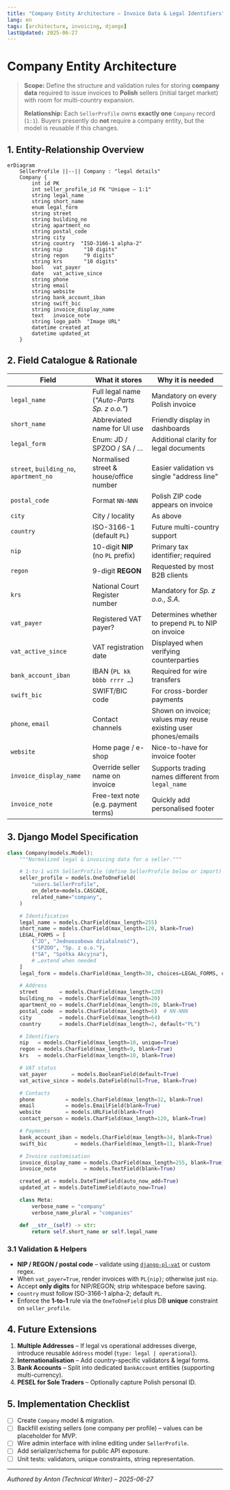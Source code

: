 ```yaml
---
title: "Company Entity Architecture – Invoice Data & Legal Identifiers"
lang: en
tags: [architecture, invoicing, django]
lastUpdated: 2025-06-27
---
```


# Company Entity Architecture

> **Scope:** Define the structure and validation rules for storing **company data** required to issue invoices to **Polish** sellers (initial target market) with room for multi-country expansion.
>
> **Relationship:** Each `SellerProfile` owns **exactly one** `Company` record (`1:1`). Buyers presently do **not** require a company entity, but the model is reusable if this changes.

## 1. Entity-Relationship Overview
```mermaid
erDiagram
    SellerProfile ||--|| Company : "legal details"
    Company {
        int id PK
        int seller_profile_id FK "Unique – 1:1"
        string legal_name
        string short_name
        enum legal_form
        string street
        string building_no
        string apartment_no
        string postal_code
        string city
        string country  "ISO-3166-1 alpha-2"
        string nip       "10 digits"
        string regon     "9 digits"
        string krs       "10 digits"
        bool   vat_payer
        date   vat_active_since
        string phone
        string email
        string website
        string bank_account_iban
        string swift_bic
        string invoice_display_name
        text   invoice_note
        string logo_path  "Image URL"
        datetime created_at
        datetime updated_at
    }
```

## 2. Field Catalogue & Rationale
| Field                                   | What it stores                              | Why it is needed                                               |
|-----------------------------------------|---------------------------------------------|----------------------------------------------------------------|
| `legal_name`                            | Full legal name (*"Auto-Parts Sp. z o.o."*) | Mandatory on every Polish invoice                              |
| `short_name`                            | Abbreviated name for UI use                 | Friendly display in dashboards                                 |
| `legal_form`                            | Enum: JD / SPZOO / SA / …                   | Additional clarity for legal documents                         |
| `street`, `building_no`, `apartment_no` | Normalised street & house/office number     | Easier validation vs single "address line"                     |
| `postal_code`                           | Format `NN-NNN`                             | Polish ZIP code appears on invoice                             |
| `city`                                  | City / locality                             | As above                                                       |
| `country`                               | ISO-3166-1 (default `PL`)                   | Future multi-country support                                   |
| `nip`                                   | 10-digit **NIP** (no `PL` prefix)           | Primary tax identifier; required                               |
| `regon`                                 | 9-digit **REGON**                           | Requested by most B2B clients                                  |
| `krs`                                   | National Court Register number              | Mandatory for *Sp. z o.o.*, *S.A.*                             |
| `vat_payer`                             | Registered VAT payer?                       | Determines whether to prepend `PL` to NIP on invoice           |
| `vat_active_since`                      | VAT registration date                       | Displayed when verifying counterparties                        |
| `bank_account_iban`                     | IBAN (`PL kk bbbb rrrr …`)                  | Required for wire transfers                                    |
| `swift_bic`                             | SWIFT/BIC code                              | For cross-border payments                                      |
| `phone`, `email`                        | Contact channels                            | Shown on invoice; values may reuse existing user phones/emails |
| `website`                               | Home page / e-shop                          | Nice-to-have for invoice footer                                |
| `invoice_display_name`                  | Override seller name on invoice             | Supports trading names different from `legal_name`             |
| `invoice_note`                          | Free-text note (e.g. payment terms)         | Quickly add personalised footer                                |

## 3. Django Model Specification
```python
class Company(models.Model):
    """Normalized legal & invoicing data for a seller."""

    # 1-to-1 with SellerProfile (define SellerProfile below or import)
    seller_profile = models.OneToOneField(
        "users.SellerProfile",
        on_delete=models.CASCADE,
        related_name="company",
    )

    # Identification
    legal_name = models.CharField(max_length=255)
    short_name = models.CharField(max_length=120, blank=True)
    LEGAL_FORMS = [
        ("JD", "Jednoosobowa działalność"),
        ("SPZOO", "Sp. z o.o."),
        ("SA", "Spółka Akcyjna"),
        # …extend when needed
    ]
    legal_form = models.CharField(max_length=30, choices=LEGAL_FORMS, default="JD")

    # Address
    street       = models.CharField(max_length=120)
    building_no  = models.CharField(max_length=20)
    apartment_no = models.CharField(max_length=20, blank=True)
    postal_code  = models.CharField(max_length=6)  # NN-NNN
    city         = models.CharField(max_length=64)
    country      = models.CharField(max_length=2, default="PL")

    # Identifiers
    nip   = models.CharField(max_length=10, unique=True)
    regon = models.CharField(max_length=9, blank=True)
    krs   = models.CharField(max_length=10, blank=True)

    # VAT status
    vat_payer        = models.BooleanField(default=True)
    vat_active_since = models.DateField(null=True, blank=True)

    # Contacts
    phone          = models.CharField(max_length=32, blank=True)
    email          = models.EmailField(blank=True)
    website        = models.URLField(blank=True)
    contact_person = models.CharField(max_length=120, blank=True)

    # Payments
    bank_account_iban = models.CharField(max_length=34, blank=True)
    swift_bic         = models.CharField(max_length=11, blank=True)

    # Invoice customisation
    invoice_display_name = models.CharField(max_length=255, blank=True)
    invoice_note         = models.TextField(blank=True)

    created_at = models.DateTimeField(auto_now_add=True)
    updated_at = models.DateTimeField(auto_now=True)

    class Meta:
        verbose_name = "company"
        verbose_name_plural = "companies"

    def __str__(self) -> str:
        return self.short_name or self.legal_name
```

### 3.1 Validation & Helpers
* **NIP / REGON / postal code** – validate using [`django-pl-vat`](https://pypi.org/project/django-pl-vat/) or custom regex.
* When `vat_payer=True`, render invoices with `PL{nip}`; otherwise just `nip`.
* Accept **only digits** for NIP/REGON; strip whitespace before saving.
* `country` must follow ISO-3166-1 alpha-2; default `PL`.
* Enforce the **1-to-1** rule via the `OneToOneField` plus DB **unique** constraint on `seller_profile`.

## 4. Future Extensions
1. **Multiple Addresses** – If legal vs operational addresses diverge, introduce reusable `Address` model (`type: legal | operational`).
2. **Internationalisation** – Add country-specific validators & legal forms.
3. **Bank Accounts** – Split into dedicated `BankAccount` entities (supporting multi-currency).
4. **PESEL for Sole Traders** – Optionally capture Polish personal ID.

## 5. Implementation Checklist
- [ ] Create `Company` model & migration.
- [ ] Backfill existing sellers (one company per profile) – values can be placeholder for MVP.
- [ ] Wire admin interface with inline editing under `SellerProfile`.
- [ ] Add serializer/schema for public API exposure.
- [ ] Unit tests: validators, unique constraints, string representation.

---

_Authored by Anton (Technical Writer) – 2025-06-27_ 